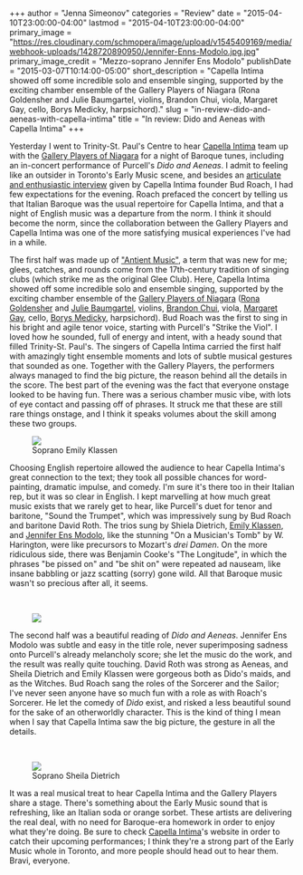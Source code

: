 +++
author = "Jenna Simeonov"
categories = "Review"
date = "2015-04-10T23:00:00-04:00"
lastmod = "2015-04-10T23:00:00-04:00"
primary_image = "https://res.cloudinary.com/schmopera/image/upload/v1545409169/media/webhook-uploads/1428720890950/Jennifer-Enns-Modolo.jpg.jpg"
primary_image_credit = "Mezzo-soprano Jennifer Ens Modolo"
publishDate = "2015-03-07T10:14:00-05:00"
short_description = "Capella Intima showed off some incredible solo and ensemble singing, supported by the exciting chamber ensemble of the Gallery Players of Niagara (Rona Goldensher and Julie Baumgartel, violins, Brandon Chui, viola, Margaret Gay, cello, Borys Medicky, harpsichord)."
slug = "in-review-dido-and-aeneas-with-capella-intima"
title = "In review: Dido and Aeneas with Capella Intima"
+++

<p>
	Yesterday I went to Trinity-St. Paul's Centre to hear <a href="http://capellaintima.com/" target="_blank">Capella Intima</a> team up with the <a href="http://www.galleryplayers.ca/" target="_blank">Gallery Players of Niagara</a> for a night of Baroque tunes, including an in-concert performance of Purcell's <em>Dido and Aeneas</em>. I admit to feeling like an outsider in Toronto's Early Music scene, and besides an <a href="http://schmopera.com/bud-roach-on-capella-intima/" target="_blank">articulate and enthusiastic interview</a> given by Capella Intima founder Bud Roach, I had few expectations for the evening. Roach prefaced the concert by telling us that Italian Baroque was the usual repertoire for Capella Intima, and that a night of English music was a departure from the norm. I think it should become the norm, since the collaboration between the Gallery Players and Capella Intima was one of the more satisfying musical experiences I've had in a while.
</p>
<p>
	The first half was made up of <a href="http://en.wikipedia.org/wiki/Concerts_of_Antient_Music" target="_blank">"Antient Music"</a>, a term that was new for me; glees, catches, and rounds come from the 17th-century tradition of singing clubs (which strike me as the original Glee Club). Here, Capella Intima showed off some incredible solo and ensemble singing, supported by the exciting chamber ensemble of the <a href="http://www.galleryplayers.ca/about_performers_0607.htm" target="_blank">Gallery Players of Niagara</a> (<a href="http://windermere.braveform.com/docs/rona.html" target="_blank">Rona Goldensher</a> and <a href="http://legacy.wlu.ca/page.php?grp_id=160&amp;p=19368" target="_blank">Julie Baumgartel</a>, violins, <a href="http://www.innerchamber.ca/#!brandon-chui/cc0e" target="_blank">Brandon Chui</a>, viola, <a href="http://vancouveracademyofmusic.com/vam-alumni/gay/" target="_blank">Margaret Gay</a>, cello, <a href="http://www.borysmedicky.com/" target="_blank">Borys Medicky</a>, harpsichord). Bud Roach was the first to sing in his bright and agile tenor voice, starting with Purcell's "Strike the Viol". I loved how he sounded, full of energy and intent, with a heady sound that filled Trinity-St. Paul's. The singers of Capella Intima carried the first half with amazingly tight ensemble moments and lots of subtle musical gestures that sounded as one. Together with the Gallery Players, the performers always managed to find the big picture, the reason behind all the details in the score. The best part of the evening was the fact that everyone onstage looked to be having fun. There was a serious chamber music vibe, with lots of eye contact and passing off of phrases. It struck me that these are still rare things onstage, and I think it speaks volumes about the skill among these two groups.
</p>
<figure data-type="image"><a href="https://res.cloudinary.com/schmopera/image/upload/v1545409169/media/webhook-uploads/1428721025442/EmilyHeadshot-768x1024.jpg"><img data-resize-src="http://lh3.googleusercontent.com/bzGEqr9k9oe_9n3bysf_ivsiodbghDG5AvcfQd2Bl3T_0hPz8LoBnKEV__1tZK0z2QRhqG0LqrjkJaonphk6fWjQyQo" src="http://lh3.googleusercontent.com/bzGEqr9k9oe_9n3bysf_ivsiodbghDG5AvcfQd2Bl3T_0hPz8LoBnKEV__1tZK0z2QRhqG0LqrjkJaonphk6fWjQyQo=s1200"></a><figcaption>Soprano Emily Klassen</figcaption></figure>
<p>
	Choosing English repertoire allowed the audience to hear Capella Intima's great connection to the text; they took all possible chances for word-painting, dramatic impulse, and comedy. I'm sure it's there too in their Italian rep, but it was so clear in English. I kept marvelling at how much great music exists that we rarely get to hear, like Purcell's duet for tenor and baritone, "Sound the Trumpet", which was impressively sung by Bud Roach and baritone David Roth. The trios sung by Shiela Dietrich, <a href="http://emilyklassen.com/bio.html" target="_blank" data-mce-href="http://emilyklassen.com/bio.html">Emily Klassen</a>, and <a href="http://www.naxos.com/person/Jennifer_Ens_Modolo/11806.htm" target="_blank" data-mce-href="http://www.naxos.com/person/Jennifer_Ens_Modolo/11806.htm">Jennifer Ens Modolo</a>, like the stunning "On a Musician's Tomb" by W. Harington, were like precursors to Mozart's <em>drei Damen</em>. On the more ridiculous side, there was Benjamin Cooke's "The Longitude", in which the phrases "be pissed on" and "be shit on" were repeated ad nauseam, like insane babbling or jazz scatting (sorry) gone wild. All that Baroque music wasn't so precious after all, it seems.<br>
</p>
<p>
	<br>
</p>
<figure data-type="image"><a href="https://res.cloudinary.com/schmopera/image/upload/v1545409169/media/webhook-uploads/1428721094574/David-headshot.jpg"><img data-resize-src="http://lh3.googleusercontent.com/O_lR2FeLdqnRyHyrFMS5JJOcP7Tmw5E0co8QS175ExtFTaDk4D-7Rkq6IrzT-68UF326GVV0F8ldAOLXBczqCcapny_6" src="http://lh3.googleusercontent.com/O_lR2FeLdqnRyHyrFMS5JJOcP7Tmw5E0co8QS175ExtFTaDk4D-7Rkq6IrzT-68UF326GVV0F8ldAOLXBczqCcapny_6=s1200"></a></figure>
<p>
	The second half was a beautiful reading of <em>Dido and Aeneas</em>. Jennifer Ens Modolo was subtle and easy in the title role, never superimposing sadness onto Purcell's already melancholy score; she let the music do the work, and the result was really quite touching. David Roth was strong as Aeneas, and Sheila Dietrich and Emily Klassen were gorgeous both as Dido's maids, and as the Witches. Bud Roach sang the roles of the Sorcerer and the Sailor; I've never seen anyone have so much fun with a role as with Roach's Sorcerer. He let the comedy of <em>Dido </em> exist, and risked a less beautiful sound for the sake of an otherworldly character. This is the kind of thing I mean when I say that Capella Intima saw the big picture, the gesture in all the details.<br>
</p>
<p>
	<br>
</p>
<figure data-type="image"><a href="https://res.cloudinary.com/schmopera/image/upload/v1545409169/media/webhook-uploads/1428721123802/SheilaDietrich.jpg"><img data-resize-src="http://lh3.googleusercontent.com/BisEpuu6Xy3xL859WB67S7-7RAVU7ouVxnhaePUtvuehPqXKaVaIZ6lfkeDHxc3VnXDn-5aXl3_9uaiJ35gUsvAB1XFtog" src="http://lh3.googleusercontent.com/BisEpuu6Xy3xL859WB67S7-7RAVU7ouVxnhaePUtvuehPqXKaVaIZ6lfkeDHxc3VnXDn-5aXl3_9uaiJ35gUsvAB1XFtog=s1200"></a><figcaption>Soprano Sheila Dietrich</figcaption></figure>
<p>
	It was a real musical treat to hear Capella Intima and the Gallery Players share a stage. There's something about the Early Music sound that is refreshing, like an Italian soda or orange sorbet. These artists are delivering the real deal, with no need for Baroque-era homework in order to enjoy what they're doing. Be sure to check <a href="http://capellaintima.com/" target="_blank" data-mce-href="http://capellaintima.com/">Capella Intima</a>'s website in order to catch their upcoming performances; I think they're a strong part of the Early Music whole in Toronto, and more people should head out to hear them. Bravi, everyone.<br>
</p>
